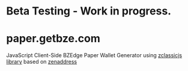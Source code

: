# Beta Testing - Work in progress.

# paper.getbze.com
JavaScript Client-Side BZEdge Paper Wallet Generator using [zclassicjs library](https://github.com/BTCP-community/zclassicjs) based on [zenaddress](https://github.com/ZencashOfficial/zenaddress)
